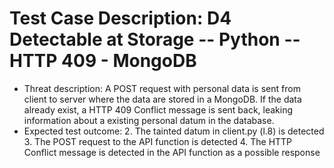 # Test Case Description: D4 Detectable at Storage -- Python -- HTTP 409 - MongoDB
- Threat description: A POST request with personal data is sent from client to server where the data are stored in a MongoDB. If the data already exist, a HTTP 409 Conflict message is sent back, leaking information about a existing personal datum in the database.  
- Expected test outcome:
  2. The tainted datum in client.py (l.8) is detected
  3. The POST request to the API function is detected
  4. The HTTP Conflict message is detected in the API function as a possible response
  